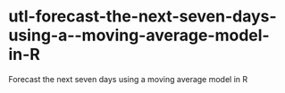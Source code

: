 # utl-forecast-the-next-seven-days-using-a--moving-average-model-in-R
Forecast the next seven days using a moving average model in R 
